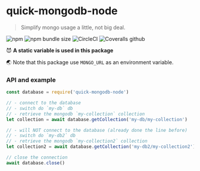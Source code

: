 # quick-mongodb-node
> Simplify mongo usage a little, not big deal.

![npm](https://img.shields.io/npm/v/quick-mongodb-node.svg) ![npm bundle size](https://img.shields.io/bundlephobia/minzip/quick-mongodb-node.svg) ![CircleCI](https://img.shields.io/circleci/build/github/fabienjuif/quick-mongodb-node.svg) ![Coveralls github](https://img.shields.io/coveralls/github/fabienjuif/quick-mongodb-node.svg)

😈 **A static variable is used in this package**

🌏 Note that this package use `MONGO_URL` as an environment variable.

### API and example
```js
const database = require('quick-mongodb-node')

// - connect to the database
// - switch do `my-db` db
// - retrieve the mongodb `my-collection` collection
let collection = await database.getCollection('my-db/my-collection')

// - will NOT connect to the database (already done the line before)
// - switch do `my-db2` db
// - retrieve the mongodb `my-collection2` collection
let collection2 = await database.getCollection('my-db2/my-collection2')

// close the connection
await database.close()
```
